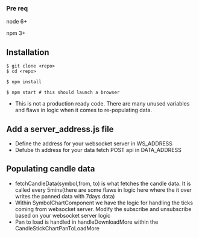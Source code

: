 ### Pre req
node 6+

npm 3+

## Installation

```
$ git clone <repo>
$ cd <repo>

$ npm install

$ npm start # this should launch a browser 
```

- This is not a production ready code. There are many unused variables and flaws in logic when it comes to re-populating data.

## Add a server_address.js file
- Define the address for your websocket server in WS_ADDRESS
- Defube th address for your data fetch POST api in DATA_ADDRESS

## Populating candle data
- fetchCandleData(symbol,from, to) is what fetches the candle data. It is called every 5mins(there are some flaws in logic here where the it over writes the panned data with 7days data)
- Within SymbolChartComponent we have the logic for handling the ticks coming from websocket server. Modify the subscribe and unsubscribe based on your websocket server logic
- Pan to load is handled in handleDownloadMore within the CandleStickChartPanToLoadMore